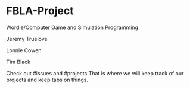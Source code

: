 # FBLA-Project
Wordle/Computer Game and Simulation Programming

Jeremy Truelove

Lonnie Cowen

Tim Black

Check out #issues and #projects
That is where we will keep track of our projects and keep tabs on things.
